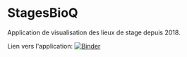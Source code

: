 # StagesBioQ
Application de visualisation des lieux de stage depuis 2018.

Lien vers l'application: 
[![Binder](https://mybinder.org/badge_logo.svg)](https://mybinder.org/v2/gh/CBGirard/StagesBioQ/main?filepath=%2Fvoila%2Frender%2FLieux_de_stages.ipynb)
